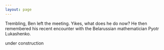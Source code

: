 ```yaml
---
layout: page
---
```



Trembling, Ben left the meeting. Yikes, what does he do now? He then  remembered his recent encounter with the Belarussian mathematician Pyotr Lukashenko. 

under construction